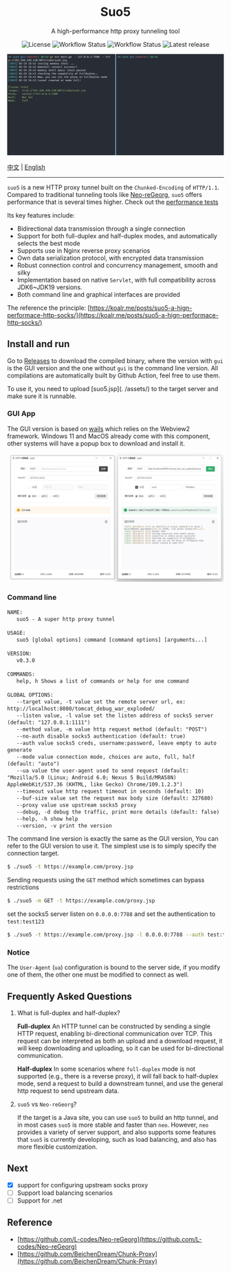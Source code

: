 <h1 align="center">Suo5</h1>

<p align="center">A high-performance http proxy tunneling tool</p>

<div align="center">

![License](https://img.shields.io/github/license/zema1/suo5)
![Workflow Status](https://img.shields.io/github/actions/workflow/status/zema1/suo5/release.yml?label=release)
![Workflow Status](https://img.shields.io/github/actions/workflow/status/zema1/suo5/test.yml?label=test)
![Latest release](https://img.shields.io/github/v/release/zema1/suo5?label=latest)

</div>

![experience](./tests/img/experience.gif)

[中文](./README.md) | [English](./README_EN.md)

----

`suo5` is a new HTTP proxy tunnel built on the `Chunked-Encoding` of `HTTP/1.1`.
Compared to traditional tunneling tools like [Neo-reGeorg](https://github.com/L-codes/Neo-reGeorg),
`suo5` offers performance that is several times higher. Check out the [performance tests](./tests)

Its key features include:

- Bidirectional data transmission through a single connection
- Support for both full-duplex and half-duplex modes, and automatically selects the best mode
- Supports use in Nginx reverse proxy scenarios
- Own data serialization protocol, with encrypted data transmission
- Robust connection control and concurrency management, smooth and silky
- Implementation based on native `Servlet`, with full compatibility across JDK6~JDK19 versions.
- Both command line and graphical interfaces are provided

The reference the
principle: [https://koalr.me/posts/suo5-a-hign-performace-http-socks/](https://koalr.me/posts/suo5-a-hign-performace-http-socks/)

## Install and run

Go to [Releases](https://github.com/zema1/suo5/releases) to download the compiled binary, where the version with `gui`
is the GUI version and the one without `gui` is the command line version. All compilations are automatically built by
Github Action, feel free to use them.

To use it, you need to upload [suo5.jsp](. /assets/) to the target server and make sure it is runnable.

### GUI App

The GUI version is based on [wails](https://github.com/wailsapp/wails) which relies on the Webview2 framework.
Windows 11 and MacOS already come with this component, other systems will have a popup box to download and install it.

![gui.png](tests/img/gui.jpg)

### Command line

```text
NAME:
   suo5 - A super http proxy tunnel

USAGE:
   suo5 [global options] command [command options] [arguments...]

VERSION:
   v0.3.0

COMMANDS:
   help, h Shows a list of commands or help for one command

GLOBAL OPTIONS:
   --target value, -t value set the remote server url, ex: http://localhost:8080/tomcat_debug_war_exploded/
   --listen value, -l value set the listen address of socks5 server (default: "127.0.0.1:1111")
   --method value, -m value http request method (default: "POST")
   --no-auth disable socks5 authentication (default: true)
   --auth value socks5 creds, username:password, leave empty to auto generate
   --mode value connection mode, choices are auto, full, half (default: "auto")
   --ua value the user-agent used to send request (default: "Mozilla/5.0 (Linux; Android 6.0; Nexus 5 Build/MRA58N) AppleWebKit/537.36 (KHTML, like Gecko) Chrome/109.1.2.3")
   --timeout value http request timeout in seconds (default: 10)
   --buf-size value set the request max body size (default: 327680)
   --proxy value use upstream socks5 proxy
   --debug, -d debug the traffic, print more details (default: false)
   --help, -h show help
   --version, -v print the version
```

The command line version is exactly the same as the GUI version, You can refer to the GUI version to use it. The
simplest use is to simply specify the connection target.

```bash
$ ./suo5 -t https://example.com/proxy.jsp
```

Sending requests using the ``GET`` method which sometimes can bypass restrictions

```bash
$ ./suo5 -m GET -t https://example.com/proxy.jsp
```

set the socks5 server listen on `0.0.0.0:7788` and set the authentication to `test:test123`

```bash
$ ./suo5 -t https://example.com/proxy.jsp -l 0.0.0.0:7788 --auth test:test123
```

### Notice

The `User-Agent` (`ua`) configuration is bound to the server side, if you modify one of them, the other one must be
modified to connect as well.

## Frequently Asked Questions

1. What is full-duplex and half-duplex?

   **Full-duplex** An HTTP tunnel can be constructed by sending a single HTTP request, enabling bi-directional communication over TCP. This request can be interpreted as both an upload and a download request, it will keep downloading and uploading, so it can be used for bi-directional communication.

   **Half-duplex** In some scenarios where `full-duplex` mode is not supported (e.g., there is a reverse proxy),
   it will fall back to half-duplex mode, send a request to build a downstream tunnel, and use the general http request to send upstream data.

2. `suo5` vs `Neo-reGeorg`?

   If the target is a Java site, you can use `suo5` to build an http tunnel, and in most cases `suo5` is more stable and
   faster than `neo`. However, `neo` provides a variety of server support, and also
   supports some features that `suo5` is currently developing, such as load balancing, and also has more flexible customization.

## Next

- [x] support for configuring upstream socks proxy
- [ ] Support load balancing scenarios
- [ ] Support for .net

## Reference

- [https://github.com/L-codes/Neo-reGeorg](https://github.com/L-codes/Neo-reGeorg)
- [https://github.com/BeichenDream/Chunk-Proxy](https://github.com/BeichenDream/Chunk-Proxy)